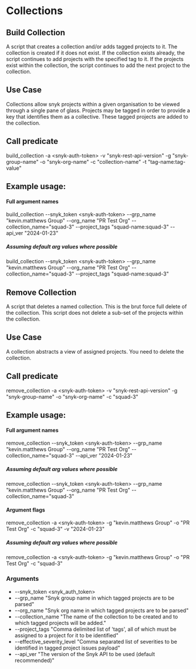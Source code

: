 # Collections
## Build Collection
A script that creates a collection and/or adds tagged projects to it. The collection is created if it does not exist.
If the collection exists already, the script continues to add projects with the specified tag to it. If the projects
exist within the collection, the script continues to add the next project to the collection.

## Use Case
Collections allow snyk projects within a given organisation to be viewed through a single pane of glass. Projects may
be tagged in order to provide a key that identifies them as a collective. These tagged projects are added to the 
collection.

## Call predicate
build_collection -a \<snyk-auth-token\> -v "snyk-rest-api-version" -g "snyk-group-name" -o "snyk-org-name" -c "collection-name" -t "tag-name:tag-value"

## Example usage:
#### Full argument names
build_collection --snyk_token \<snyk-auth-token\> 
    --grp_name "kevin.matthews Group" --org_name "PR Test Org" --collection_name="squad-3" --project_tags "squad-name:squad-3" --api_ver "2024-01-23"
##### Assuming default arg values where possible
build_collection --snyk_token \<snyk-auth-token\> 
    --grp_name "kevin.matthews Group" --org_name "PR Test Org" --collection_name="squad-3" --project_tags "squad-name:squad-3"


## Remove Collection
A script that deletes a named collection. This is the brut force full delete of the collection. This script does not 
delete a sub-set of the projects within the collection.

## Use Case
A collection abstracts a view of assigned projects. You need to delete the collection.

## Call predicate
remove_collection -a \<snyk-auth-token\> -v "snyk-rest-api-version" -g "snyk-group-name" -o "snyk-org-name" -c "squad-3"

## Example usage:
#### Full argument names
remove_collection --snyk_token \<snyk-auth-token\> 
    --grp_name "kevin.matthews Group" --org_name "PR Test Org" --collection_name="squad-3" --api_ver "2024-01-23"
##### Assuming default arg values where possible
remove_collection --snyk_token \<snyk-auth-token\> 
    --grp_name "kevin.matthews Group" --org_name "PR Test Org" --collection_name="squad-3" 



#### Argument flags
remove_collection -a \<snyk-auth-token\> -g "kevin.matthews Group" -o "PR Test Org" -c "squad-3" -v "2024-01-23"
##### Assuming default arg values where possible
remove_collection -a \<snyk-auth-token\> -g "kevin.matthews Group" -o "PR Test Org" -c "squad-3"

### Arguments
- --snyk_token <snyk_auth_token>
- --grp_name "Snyk group name in which tagged projects are to be parsed"
- --org_name "Snyk org name in which tagged projects are to be parsed"
- --collection_name "The name of the collection to be created and to which tagged projects will be added."
- --project_tags "Comma delimited list of 'tags', all of which must be assigned to a project for it to be identified"
- --effective_severity_level "Comma separated list of severities to be identified in tagged project issues payload"
- --api_ver "The version of the Snyk API to be used (default recommended)"

